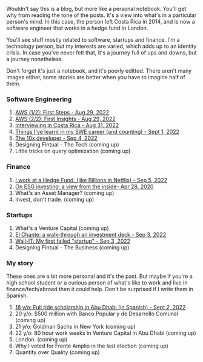 Wouldn't say this is a blog, but more like a personal notebook. You'll get why from reading the tone of the posts. It's a view into what's in a particular person's mind. In this case, the person left Costa Rica in 2014, and is now a software engineer that works in a hedge fund in London. 

You'll see stuff mostly related to software, startups and finance. I'm a technology person, but my interests are varied, which adds up to an identity crisis. In case you've never felt that, it's a journey full of ups and downs, but a journey nonetheless.

Don't forget it's just a notebook, and it's poorly editted. There aren't many images either, some stories are better when you have to imagine half of them.

### Software Engineering

1. [AWS (1/2): First Steps - Aug 29, 2022](/blog?post=aws-first-steps)
1. [AWS (2/2): First Insights - Aug 29, 2022](/blog?post=aws-first-insights)
1. [Interviewing in Costa Rica - Aug 31, 2022](/blog?post=interviewing-in-costarica)
1. [Things I've learnt in my SWE career (and counting) - Sept 1, 2022](/blog?post=things-i-learnt-swe)
2. [The 10x developer - Sep 4, 2022](/blog?post=10x-developer)
3. Designing Fintual - The Tech (coming up)
4. Little tricks on query optimization (coming up)

### Finance

1. [I work at a Hedge Fund. (like Billions in Netflix) - Sep 5, 2022](/blog?post=what-is-a-hedge-fund)
1. [On ESG investing: a view from the inside- Apr 28, 2020](/blog?post=on-esg)
1. What's an Asset Manager? (coming up)
1. Invest, don't trade. (coming up)


### Startups

1. What's a Venture Capital (coming up)
2. [El Chante: a walk-through an investment deck - Sep 3, 2022](/blog?post=el-chante)
3. [Wall-IT: My first failed "startup" - Sep 3, 2022](/blog?post=wall-it)
4. Designing Fintual - The Business (coming up)

### My story

These ones are a bit more personal and it's the past. But maybe if you're a high school student or a curious person of what's like to work and live in finance/tech/abroad then it could help. Don't be surprised if I write them in Spanish.

1. [18 y/o: Full ride scholarship in Abu Dhabi (in Spanish) - Sept 2, 2022](/blog?post=nyuad-scholarship)
2. 20 y/o: $500 million with Banco Popular y de Desarrollo Comunal (coming up)
3. 21 y/o: Goldman Sachs in New York (coming up)
4. 22 y/o: 80 hour work weeks in Venture Capital in Abu Dhabi (coming up)
5. London. (coming up)
6. Why I voted for Frente Amplio in the last election (coming up)
7. Quantity over Quality (coming up)
